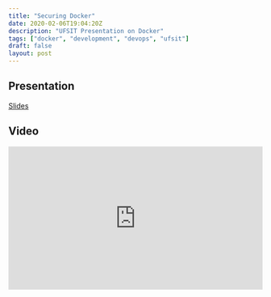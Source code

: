 ```yaml
---
title: "Securing Docker"
date: 2020-02-06T19:04:20Z
description: "UFSIT Presentation on Docker"
tags: ["docker", "development", "devops", "ufsit"]
draft: false
layout: post
---
```


## Presentation

[Slides](https://public.ranvier.net/UFSIT/intro-to-docker/Securing%20Docker%20Containers%20%5BUF%20InfoSec%5D.pdf)

## Video

<div style="position: relative; padding-bottom: 56.25%; height: 0; overflow: hidden;">
  <iframe src="https://public.ranvier.net/public/UFSIT/intro-to-docker/securing-docker-ufsit.mp4" style="position: absolute; top: 0; left: 0; width: 100%; height: 100%; border:0;" allowfullscreen title="Securing Docker Lecture"></iframe>
</div>
